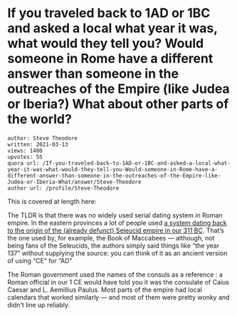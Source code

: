 # If you traveled back to 1AD or 1BC and asked a local what year it was, what would they tell you? Would someone in Rome have a different answer than someone in the outreaches of the Empire (like Judea or Iberia?) What about other parts of the world?

	author: Steve Theodore
	written: 2021-03-13
	views: 1480
	upvotes: 55
	quora url: /If-you-traveled-back-to-1AD-or-1BC-and-asked-a-local-what-year-it-was-what-would-they-tell-you-Would-someone-in-Rome-have-a-different-answer-than-someone-in-the-outreaches-of-the-Empire-like-Judea-or-Iberia-What/answer/Steve-Theodore
	author url: /profile/Steve-Theodore


This is covered at length here:



The TLDR is that there was no widely used serial dating system in Roman empire. In the eastern provinces a lot of people used [a system dating back to the origin of the (already defunct) Seleucid empire in our 311 BC](https://en.wikipedia.org/wiki/Seleucid_era). That’s the one used by, for example, the Book of Maccabees — although, not being fans of the Seleucids, the authors simply said things like “the year 137” without supplying the source: you can think of it as an ancient version of using “CE” for “AD”

The Roman government used the names of the consuls as a reference : a Roman official in our 1 CE would have told you it was the consulate of Caius Caesar and L. Aemillius Paulus. Most parts of the empire had local calendars that worked similarly — and most of them were pretty wonky and didn’t line up reliably.

